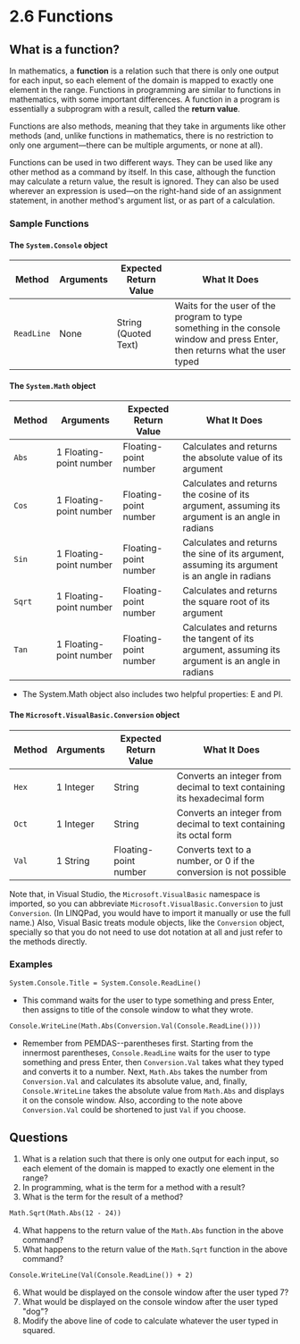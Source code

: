 # 2.6 Functions
## What is a function?
In mathematics, a **function** is a relation such that there is only one output for each input, so each element of the domain is mapped to exactly one element in the range. Functions in programming are similar to functions in mathematics, with some important differences. A function in a program is essentially a subprogram with a result, called the **return value**.

Functions are also methods, meaning that they take in arguments like other methods (and, unlike functions in mathematics, there is no restriction to only one argument—there can be multiple arguments, or none at all).

Functions can be used in two different ways. They can be used like any other method as a command by itself. In this case, although the function may calculate a return value, the result is ignored. They can also be used wherever an expression is used—on the right-hand side of an assignment statement, in another method's argument list, or as part of a calculation.

### Sample Functions
#### The ```System.Console``` object
|Method	|Arguments	|Expected Return Value	|What It Does|
|-------|-----------|-----------------------|------------|
|```ReadLine```	|None	|String<br>(Quoted Text)	|Waits for the user of the program to type something in the console window and press Enter, then returns what the user typed
#### The ```System.Math``` object
|Method	|Arguments	|Expected Return Value	|What It Does|
|-------|-----------|-----------------------|------------|
|```Abs```	|1 Floating-point number	|Floating-point number	|Calculates and returns the absolute value of its argument
|```Cos```	|1 Floating-point number	|Floating-point number	|Calculates and returns the cosine of its argument, assuming its argument is an angle in radians
|```Sin```	|1 Floating-point number	|Floating-point number	|Calculates and returns the sine of its argument, assuming its argument is an angle in radians
|```Sqrt```	|1 Floating-point number	|Floating-point number	|Calculates and returns the square root of its argument
|```Tan```	|1 Floating-point number	|Floating-point number	|Calculates and returns the tangent of its argument, assuming its argument is an angle in radians
* The System.Math object also includes two helpful properties: E and PI.
#### The ```Microsoft.VisualBasic.Conversion``` object
|Method	|Arguments	|Expected Return Value	|What It Does|
|-------|-----------|-----------------------|------------|
|```Hex```	|1 Integer	|String	|Converts an integer from decimal to text containing its hexadecimal form
|```Oct```	|1 Integer	|String	|Converts an integer from decimal to text containing its octal form
|```Val```	|1 String	|Floating-point number	|Converts text to a number, or 0 if the conversion is not possible
Note that, in Visual Studio, the ```Microsoft.VisualBasic``` namespace is imported, so you can abbreviate ```Microsoft.VisualBasic.Conversion``` to just ```Conversion```. (In LINQPad, you would have to import it manually or use the full name.) Also, Visual Basic treats module objects, like the ```Conversion``` object, specially so that you do not need to use dot notation at all and just refer to the methods directly.

### Examples
```vb
System.Console.Title = System.Console.ReadLine()
```
* This command waits for the user to type something and press Enter, then assigns to title of the console window to what they wrote.
```vb
Console.WriteLine(Math.Abs(Conversion.Val(Console.ReadLine())))
```
* Remember from PEMDAS--parentheses first. Starting from the innermost parentheses, ```Console.ReadLine``` waits for the user to type something and press Enter, then ```Conversion.Val``` takes what they typed and converts it to a number. Next, ```Math.Abs``` takes the number from ```Conversion.Val``` and calculates its absolute value, and, finally, ```Console.WriteLine``` takes the absolute value from ```Math.Abs``` and displays it on the console window.
Also, according to the note above ```Conversion.Val``` could be shortened to just ```Val``` if you choose.

## Questions
1. What is a relation such that there is only one output for each input, so each element of the domain is mapped to exactly one element in the range?
2. In programming, what is the term for a method with a result?
3. What is the term for the result of a method?
```vb    
Math.Sqrt(Math.Abs(12 - 24))
```
4. What happens to the return value of the ```Math.Abs``` function in the above command?
5. What happens to the return value of the ```Math.Sqrt``` function in the above command?
```vb
Console.WriteLine(Val(Console.ReadLine()) + 2)
```
6. What would be displayed on the console window after the user typed 7?
7. What would be displayed on the console window after the user typed "dog"?
8. Modify the above line of code to calculate whatever the user typed in squared.